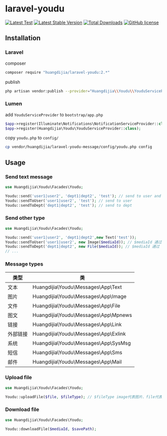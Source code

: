 # laravel-youdu

[![Latest Test](https://github.com/huangdijia/laravel-youdu/workflows/tests/badge.svg)](https://github.com/huangdijia/laravel-youdu/actions)
[![Latest Stable Version](https://poser.pugx.org/huangdijia/laravel-youdu/version.png)](https://packagist.org/packages/huangdijia/laravel-youdu)
[![Total Downloads](https://poser.pugx.org/huangdijia/laravel-youdu/d/total.png)](https://packagist.org/packages/huangdijia/laravel-youdu)
[![GitHub license](https://img.shields.io/github/license/huangdijia/laravel-youdu)](https://github.com/huangdijia/laravel-youdu)


## Installation

### Laravel

composer

~~~bash
composer require "huangdijia/laravel-youdu:2.*"
~~~

publish

~~~bash
php artisan vendor:publish --provider="Huangdijia\\Youdu\\YouduServiceProvider"
~~~

### Lumen

add `YouduServiceProvider` to `bootstrap/app.php`

~~~php
$app->register(Illuminate\Notifications\NotificationServiceProvider::class); // must before YouduServiceProvider
$app->register(Huangdijia\Youdu\YouduServiceProvider::class);
~~~

copy `youdu.php` to `config/`

~~~bash
cp vendor/huangdijia/laravel-youdu-message/config/youdu.php config
~~~

## Usage

### Send text message

~~~php
use Huangdijia\Youdu\Facades\Youdu;

Youdu::send('user1|user2', 'dept1|dept2', 'test'); // send to user and dept
Youdu::sendToUser('user1|user2', 'test'); // send to user
Youdu::sendToDept('dept1|dept2', 'test'); // send to dept
~~~

### Send other type

~~~php
use Huangdijia\Youdu\Facades\Youdu;

Youdu::send('user1|user2', 'dept1|dept2',new Text('test'));
Youdu::sendToUser('user1|user2', new Image($mediaId)); // $mediaId 通过 uploadFile 接口获得
Youdu::sendToDept('dept1|dept2', new File($mediaId)); // $mediaId 通过 uploadFile 接口获得
// ...
~~~

### Message types

|类型|类|
|--|--|
|文本|Huangdijia\Youdu\Messages\App\Text|
|图片|Huangdijia\Youdu\Messages\App\Image|
|文件|Huangdijia\Youdu\Messages\App\File|
|图文|Huangdijia\Youdu\Messages\App\Mpnews|
|链接|Huangdijia\Youdu\Messages\App\Link|
|外部链接|Huangdijia\Youdu\Messages\App\Exlink|
|系统|Huangdijia\Youdu\Messages\App\SysMsg|
|短信|Huangdijia\Youdu\Messages\App\Sms|
|邮件|Huangdijia\Youdu\Messages\App\Mail|

### Upload file

~~~php
use Huangdijia\Youdu\Facades\Youdu;

Youdu::uploadFile($file, $fileType); // $fileType image代表图片、file代表普通文件、voice代表语音、video代表视频
~~~

### Download file

~~~php
use Huangdijia\Youdu\Facades\Youdu;

Youdu::downloadFile($mediaId, $savePath);
~~~
